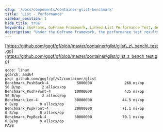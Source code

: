 ```yaml
---
slug: '/docs/components/container-glist-benchmark'
title: 'List - Performance'
sidebar_position: 1
hide_title: true
keywords: [GoFrame, GoFrame Framework, Linked List Performance Test, Go Language, Performance Benchmark, PushBack, PushFront, Len, PopFront, PopBack]
description: "Under the GoFrame framework, the performance test results of the linked list (container/glist). A series of benchmark tests, including PushBack, PushFront, Len, PopFront, and PopBack, were conducted to evaluate the efficiency and performance of linked list operations to help developers optimize code performance."
---
```


[https://github.com/gogf/gf/blob/master/container/glist/glist\_z\_bench\_test.go](https://github.com/gogf/gf/blob/master/container/glist/glist_z_bench_test.go)

```
goos: linux
goarch: amd64
pkg: github.com/gogf/gf/v2/container/glist
Benchmark_PushBack-4             5000000               268 ns/op              56 B/op          2 allocs/op
Benchmark_PushFront-4           10000000               435 ns/op              56 B/op          2 allocs/op
Benchmark_Len-4                 30000000              44.5 ns/op               0 B/op          0 allocs/op
Benchmark_PopFront-4            20000000              71.1 ns/op               0 B/op          0 allocs/op
Benchmark_PopBack-4             30000000              70.1 ns/op               0 B/op          0 allocs/op
PASS
```